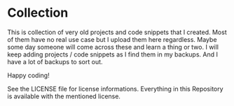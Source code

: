# Collection

This is collection of very old projects and code snippets that I created. Most of them
have no real use case but I upload them here regardless. Maybe some day someone will
come across these and learn a thing or two. I will keep adding projects / code snippets
as I find them in my backups. And I have a lot of backups to sort out.

Happy coding!

See the LICENSE file for license informations. Everything in this Repository is available
with the mentioned license.
